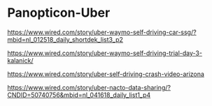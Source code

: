 # Panopticon-Uber

https://www.wired.com/story/uber-waymo-self-driving-car-ssg/?mbid=nl_012518_daily_shortdek_list3_p2

https://www.wired.com/story/uber-waymo-self-driving-trial-day-3-kalanick/

https://www.wired.com/story/uber-self-driving-crash-video-arizona

https://www.wired.com/story/uber-nacto-data-sharing/?CNDID=50740756&mbid=nl_041618_daily_list1_p4
